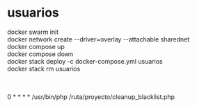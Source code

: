 # usuarios

 docker swarm init<br>
 docker network create --driver=overlay --attachable sharednet<br>
 docker compose up<br>
 docker compose down<br>
 docker stack deploy -c docker-compose.yml usuarios<br>
 docker stack rm usuarios


 <br><br>
 0 * * * * /usr/bin/php /ruta/proyecto/cleanup_blacklist.php

